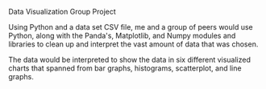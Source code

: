 Data Visualization Group Project

Using Python and a data set CSV file, me and a group of peers would use Python, along with the Panda's, Matplotlib, and Numpy modules and libraries to clean up and interpret the vast amount of data that was chosen. 

The data would be interpreted to show the data in six different visualized charts that spanned from bar graphs, histograms, scatterplot, and line graphs. 



